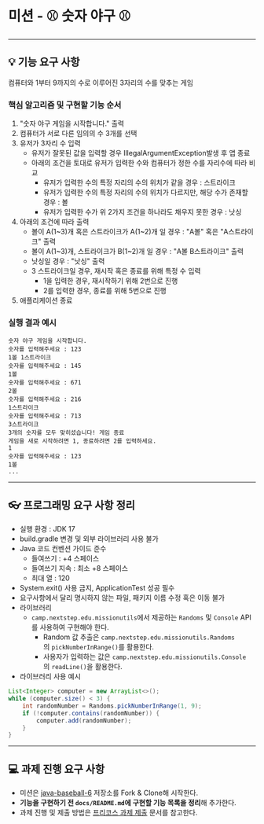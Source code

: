 # 미션 - ⚾ 숫자 야구 ⚾

---

## 💡 기능 요구 사항

컴퓨터와 1부터 9까지의 수로 이루어진 3자리의 수를 맞추는 게임

### **핵심 알고리즘 및 구현할 기능 순서**

1. "숫자 야구 게임을 시작합니다." 출력
2. 컴퓨터가 서로 다른 임의의 수 3개를 선택
3. 유저가 3자리 수 입력
    - 유저가 잘못된 값을 입력할 경우 IllegalArgumentException발생 후 앱 종료
    - 아래의 조건을 토대로 유저가 입력한 수와 컴퓨터가 정한 수를 자리수에 따라 비교
        - 유저가 입력한 수의 특정 자리의 수의 위치가 같을 경우 : 스트라이크
        - 유저가 입력한 수의 특정 자리의 수의 위치가 다르지만, 해당 수가 존재할 경우 : 볼
        - 유저가 입력한 수가 위 2가지 조건을 하나라도 채우지 못한 경우 : 낫싱
4. 아래의 조건에 따라 출력
    - 볼이 A(1~3)개 혹은 스트라이크가 A(1~2)개 일 경우 : "A볼" 혹은 "A스트라이크" 출력
    - 볼이 A(1~3)개, 스트라이크가 B(1~2)개 일 경우 : "A볼 B스트라이크" 출력
    - 낫싱일 경우 : "낫싱" 출력
    - 3 스트라이크일 경우, 재시작 혹은 종료를 위해 특정 수 입력
        - 1을 입력한 경우, 재시작하기 위해 2번으로 진행
        - 2를 입력한 경우, 종료를 위해 5번으로 진행
5. 애플리케이션 종료


### 실행 결과 예시

```
숫자 야구 게임을 시작합니다.
숫자를 입력해주세요 : 123
1볼 1스트라이크
숫자를 입력해주세요 : 145
1볼
숫자를 입력해주세요 : 671
2볼
숫자를 입력해주세요 : 216
1스트라이크
숫자를 입력해주세요 : 713
3스트라이크
3개의 숫자를 모두 맞히셨습니다! 게임 종료
게임을 새로 시작하려면 1, 종료하려면 2를 입력하세요.
1
숫자를 입력해주세요 : 123
1볼
...
```



---
## 👓 프로그래밍 요구 사항 정리

- 실행 환경 : JDK 17
- build.gradle 변경 및 외부 라이브러리 사용 불가
- Java 코드 컨벤션 가이드 준수
    - 들여쓰기 : +4 스페이스
    - 들여쓰기 지속 : 최소 +8 스페이스
    - 최대 열 : 120
- System.exit() 사용 금지, ApplicationTest 성공 필수
- 요구사항에서 달리 명시하지 않는 파일, 패키지 이름 수정 혹은 이동 불가
- 라이브러리
    - `camp.nextstep.edu.missionutils`에서 제공하는 `Randoms` 및 `Console` API를 사용하여 구현해야 한다.
        - Random 값 추출은 `camp.nextstep.edu.missionutils.Randoms`의 `pickNumberInRange()`를 활용한다.
        - 사용자가 입력하는 값은 `camp.nextstep.edu.missionutils.Console`의 `readLine()`을 활용한다.
- 라이브러리 사용 예시
```java
List<Integer> computer = new ArrayList<>();
while (computer.size() < 3) {
    int randomNumber = Randoms.pickNumberInRange(1, 9);
    if (!computer.contains(randomNumber)) {
        computer.add(randomNumber);
    }
}
```

---

## 💻 과제 진행 요구 사항

- 미션은 [java-baseball-6](https://github.com/woowacourse-precourse/java-baseball-6) 저장소를 Fork & Clone해 시작한다.
- **기능을 구현하기 전 `docs/README.md`에 구현할 기능 목록을 정리**해 추가한다.
- 과제 진행 및 제출 방법은 [프리코스 과제 제출](https://github.com/woowacourse/woowacourse-docs/tree/master/precourse) 문서를 참고한다.
